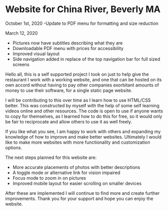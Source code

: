 # Website for China River, Beverly MA

October 1st, 2020
-Update to PDF menu for formatting and size reduction


March 12, 2020
- Pictures now have subtitles describing what they are
- Downloadable PDF menu with prices for accessibility
- Improved visual layout
- Side navigation added in replace of the top navigation bar for full sized screens

Hello all, this is a self supported project I took on just to help give the restaurant I work with
a working website, and one that can be hosted on its own accord without having to pay other companies
exorbitant amounts of money to use their software, for a single static page website.

I will be contributing to this over time as I learn how to use HTML/CSS better.  This was constructed by myself with 
the help of some self learning videos online and other resources.  The code is open to use if anyone wants to copy 
for themselves, as I learned how to do this for free, so it would only be fair to reciprocate and allow others to 
use it as well freely.  

If you like what you see, I am happy to work with others and expanding my knowledge of how to improve and make better
websites. Ultimately  I would like to make more websites with more functionality and customization options. 

The next steps planned for this website are:
- More accurate placements of photos with better descriptions
- A toggle mode or alternative link for vision impaired
- Focus mode to zoom in on pictures
- Improved mobile layout for easier scrolling on smaller devices

After these are implemented I will continue to find more and create further improvements.  Thank you for
your support and hope you can enjoy the website.
